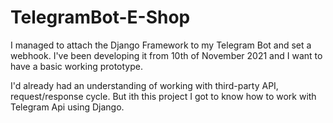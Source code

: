 # TelegramBot-E-Shop
I managed to attach the Django Framework to my Telegram Bot and set a webhook. I've been developing it from 10th of November 2021 and I want to have a basic working prototype.

I'd already had an understanding of working with third-party API, request/response cycle. But ith this project I got to know how to work with Telegram Api using Django.
